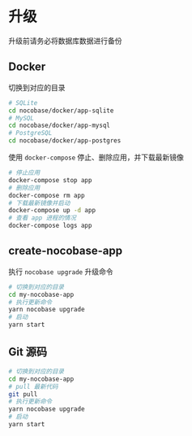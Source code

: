 # 升级

升级前请务必将数据库数据进行备份

## Docker

切换到对应的目录

```bash
# SQLite
cd nocobase/docker/app-sqlite
# MySQL
cd nocobase/docker/app-mysql
# PostgreSQL
cd nocobase/docker/app-postgres
```

使用 `docker-compose` 停止、删除应用，并下载最新镜像

```bash
# 停止应用
docker-compose stop app
# 删除应用
docker-compose rm app
# 下载最新镜像并启动
docker-compose up -d app
# 查看 app 进程的情况
docker-compose logs app
```

## create-nocobase-app

执行 `nocobase upgrade` 升级命令

```bash
# 切换到对应的目录
cd my-nocobase-app
# 执行更新命令
yarn nocobase upgrade
# 启动
yarn start
```

## Git 源码

```bash
# 切换到对应的目录
cd my-nocobase-app
# pull 最新代码
git pull
# 执行更新命令
yarn nocobase upgrade
# 启动
yarn start
```
